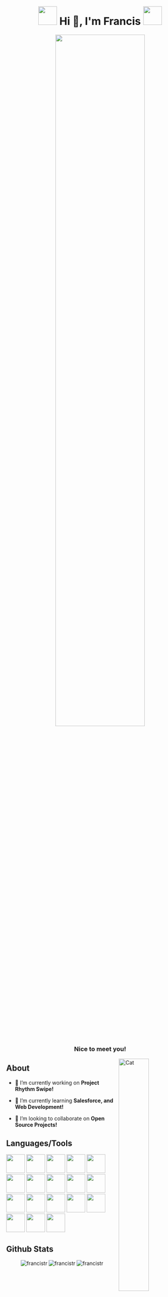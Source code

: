 <h1 align="center">
  <img src="https://github.com/FrancisTR/FrancisTR/assets/123771828/0c236a54-1df5-427c-939d-e4919390367f" width="50px" height="50px" />
  Hi 👋, I'm Francis
  <img src="https://github.com/FrancisTR/FrancisTR/assets/123771828/0c236a54-1df5-427c-939d-e4919390367f" width="50px" height="50px" />
</h1>


<div align="center"><img width="69%" src="https://user-images.githubusercontent.com/123771828/232997229-03aa5999-dbc0-421e-a284-1608d31041bb.gif" /></div>


<h3 align="center">Nice to meet you!</h3>
<img align="right" width="40%" src="https://github.com/FrancisTR/FrancisTR/assets/123771828/e98625ba-30af-47d2-af14-755f6055ada7" alt="Cat" />




## About
- 🔭 I’m currently working on **Project Rhythm Swipe!**

- 🌱 I’m currently learning **Salesforce, and Web Development!**

- 👯 I’m looking to collaborate on **Open Source Projects!**



## Languages/Tools
<p align="left">
  <img src="https://user-images.githubusercontent.com/123771828/249672138-9ffb89cd-1bdf-418a-ac24-4540d6902014.svg?jwt=eyJhbGciOiJIUzI1NiIsInR5cCI6IkpXVCJ9.eyJpc3MiOiJnaXRodWIuY29tIiwiYXVkIjoicmF3LmdpdGh1YnVzZXJjb250ZW50LmNvbSIsImtleSI6ImtleTIiLCJleHAiOjE3MDM4MDQ5NjcsIm5iZiI6MTcwMzgwNDY2NywicGF0aCI6Ii8xMjM3NzE4MjgvMjQ5NjcyMTM4LTlmZmI4OWNkLTFiZGYtNDE4YS1hYzI0LTQ1NDBkNjkwMjAxNC5zdmc_WC1BbXotQWxnb3JpdGhtPUFXUzQtSE1BQy1TSEEyNTYmWC1BbXotQ3JlZGVudGlhbD1BS0lBVkNPRFlMU0E1M1BRSzRaQSUyRjIwMjMxMjI4JTJGdXMtZWFzdC0xJTJGczMlMkZhd3M0X3JlcXVlc3QmWC1BbXotRGF0ZT0yMDIzMTIyOFQyMzA0MjdaJlgtQW16LUV4cGlyZXM9MzAwJlgtQW16LVNpZ25hdHVyZT02Mzg1NWU1NDJhMDY3ZmI5MzE0ZGY1ZWIzNDcyMTNiYjYxNmY4MzAyNzVlMDcwMzZkYWU3MWViMmRiYTJkMmJkJlgtQW16LVNpZ25lZEhlYWRlcnM9aG9zdCZhY3Rvcl9pZD0wJmtleV9pZD0wJnJlcG9faWQ9MCJ9.UrYE_XIXWTwfpZe-_r-YSk8gz8a2FsPjaKpD4qEYo3c" width="50px" height="50px" />
  <img src="https://user-images.githubusercontent.com/123771828/258867100-de393ab8-b0c2-48f9-bbcc-8f387c5126a1.png?jwt=eyJhbGciOiJIUzI1NiIsInR5cCI6IkpXVCJ9.eyJpc3MiOiJnaXRodWIuY29tIiwiYXVkIjoicmF3LmdpdGh1YnVzZXJjb250ZW50LmNvbSIsImtleSI6ImtleTIiLCJleHAiOjE3MDM4MDQ5NjcsIm5iZiI6MTcwMzgwNDY2NywicGF0aCI6Ii8xMjM3NzE4MjgvMjU4ODY3MTAwLWRlMzkzYWI4LWIwYzItNDhmOS1iYmNjLThmMzg3YzUxMjZhMS5wbmc_WC1BbXotQWxnb3JpdGhtPUFXUzQtSE1BQy1TSEEyNTYmWC1BbXotQ3JlZGVudGlhbD1BS0lBVkNPRFlMU0E1M1BRSzRaQSUyRjIwMjMxMjI4JTJGdXMtZWFzdC0xJTJGczMlMkZhd3M0X3JlcXVlc3QmWC1BbXotRGF0ZT0yMDIzMTIyOFQyMzA0MjdaJlgtQW16LUV4cGlyZXM9MzAwJlgtQW16LVNpZ25hdHVyZT0zNjlhNjdiNGU5OTY1YTk5YmQ0YjlhYWZjODA4YjE5NzZkMzRkZjgyNmM4NTgzMWJhNGVlZjIxNmRlZWJhY2QzJlgtQW16LVNpZ25lZEhlYWRlcnM9aG9zdCZhY3Rvcl9pZD0wJmtleV9pZD0wJnJlcG9faWQ9MCJ9.vmvE4S5EqKfQ4-Xaro1eW3rEkC_i0yiAez776vRBIB8" width="50px" height="50px" />
  <img src="https://user-images.githubusercontent.com/123771828/249672404-f2821e55-854c-4cf7-b455-2df74f161985.svg?jwt=eyJhbGciOiJIUzI1NiIsInR5cCI6IkpXVCJ9.eyJpc3MiOiJnaXRodWIuY29tIiwiYXVkIjoicmF3LmdpdGh1YnVzZXJjb250ZW50LmNvbSIsImtleSI6ImtleTIiLCJleHAiOjE3MDM4MDQ5NjcsIm5iZiI6MTcwMzgwNDY2NywicGF0aCI6Ii8xMjM3NzE4MjgvMjQ5NjcyNDA0LWYyODIxZTU1LTg1NGMtNGNmNy1iNDU1LTJkZjc0ZjE2MTk4NS5zdmc_WC1BbXotQWxnb3JpdGhtPUFXUzQtSE1BQy1TSEEyNTYmWC1BbXotQ3JlZGVudGlhbD1BS0lBVkNPRFlMU0E1M1BRSzRaQSUyRjIwMjMxMjI4JTJGdXMtZWFzdC0xJTJGczMlMkZhd3M0X3JlcXVlc3QmWC1BbXotRGF0ZT0yMDIzMTIyOFQyMzA0MjdaJlgtQW16LUV4cGlyZXM9MzAwJlgtQW16LVNpZ25hdHVyZT0xYjUwNGIzNTNhNTA1NWI4NWEwNDExOWFmYTIwMmNkMzYxMGQ4NTBiNzU0NGE3YzM3MjViZjI3NDIyYjkzNmM0JlgtQW16LVNpZ25lZEhlYWRlcnM9aG9zdCZhY3Rvcl9pZD0wJmtleV9pZD0wJnJlcG9faWQ9MCJ9.NX2QGr5axJUiCLz_HHuhsIgwTpa_h5aRjaHdAHRl1RY" width="50px" height="50px" />
  <img src="https://user-images.githubusercontent.com/123771828/249672505-e2b0bfaa-79e2-4363-9861-7c0e71636ae0.svg?jwt=eyJhbGciOiJIUzI1NiIsInR5cCI6IkpXVCJ9.eyJpc3MiOiJnaXRodWIuY29tIiwiYXVkIjoicmF3LmdpdGh1YnVzZXJjb250ZW50LmNvbSIsImtleSI6ImtleTIiLCJleHAiOjE3MDM4MDQ5NjcsIm5iZiI6MTcwMzgwNDY2NywicGF0aCI6Ii8xMjM3NzE4MjgvMjQ5NjcyNTA1LWUyYjBiZmFhLTc5ZTItNDM2My05ODYxLTdjMGU3MTYzNmFlMC5zdmc_WC1BbXotQWxnb3JpdGhtPUFXUzQtSE1BQy1TSEEyNTYmWC1BbXotQ3JlZGVudGlhbD1BS0lBVkNPRFlMU0E1M1BRSzRaQSUyRjIwMjMxMjI4JTJGdXMtZWFzdC0xJTJGczMlMkZhd3M0X3JlcXVlc3QmWC1BbXotRGF0ZT0yMDIzMTIyOFQyMzA0MjdaJlgtQW16LUV4cGlyZXM9MzAwJlgtQW16LVNpZ25hdHVyZT05NWY5NjcxYTM1NDMxOWYzYzdmZDUzMjcwMDJlMmQ4NTkzYWRlYTI1YjYwZGNmZWUyM2M1YjBiM2JhNGJlYTcxJlgtQW16LVNpZ25lZEhlYWRlcnM9aG9zdCZhY3Rvcl9pZD0wJmtleV9pZD0wJnJlcG9faWQ9MCJ9.Np0h2x0uD-BGaNKJcChGUnkWZgd__AKOuSstmxbJOnw" width="50px" height="50px" />
  <img src="https://user-images.githubusercontent.com/123771828/263048358-8bf05fe2-669b-4b7c-9c65-7fec6388fad5.png?jwt=eyJhbGciOiJIUzI1NiIsInR5cCI6IkpXVCJ9.eyJpc3MiOiJnaXRodWIuY29tIiwiYXVkIjoicmF3LmdpdGh1YnVzZXJjb250ZW50LmNvbSIsImtleSI6ImtleTIiLCJleHAiOjE3MDM4MDQ5NjcsIm5iZiI6MTcwMzgwNDY2NywicGF0aCI6Ii8xMjM3NzE4MjgvMjYzMDQ4MzU4LThiZjA1ZmUyLTY2OWItNGI3Yy05YzY1LTdmZWM2Mzg4ZmFkNS5wbmc_WC1BbXotQWxnb3JpdGhtPUFXUzQtSE1BQy1TSEEyNTYmWC1BbXotQ3JlZGVudGlhbD1BS0lBVkNPRFlMU0E1M1BRSzRaQSUyRjIwMjMxMjI4JTJGdXMtZWFzdC0xJTJGczMlMkZhd3M0X3JlcXVlc3QmWC1BbXotRGF0ZT0yMDIzMTIyOFQyMzA0MjdaJlgtQW16LUV4cGlyZXM9MzAwJlgtQW16LVNpZ25hdHVyZT1lMzk1YzU2NWM1MjVhMjFlMWM1ZWYxZTBjMzMyYTc4MjZmMTkxZjAyYzM3YTQ2NTFmNmFmNGMyYzA4YzBlNTVlJlgtQW16LVNpZ25lZEhlYWRlcnM9aG9zdCZhY3Rvcl9pZD0wJmtleV9pZD0wJnJlcG9faWQ9MCJ9.lbKcd22MipuTKCC-BqQx2b7vvvYy7xaw57vAEGgvmcM" width="50px" height="50px" />
  <img src="https://user-images.githubusercontent.com/123771828/249672646-ed11ce47-1925-4085-9cdb-bc37bb22d3ce.svg?jwt=eyJhbGciOiJIUzI1NiIsInR5cCI6IkpXVCJ9.eyJpc3MiOiJnaXRodWIuY29tIiwiYXVkIjoicmF3LmdpdGh1YnVzZXJjb250ZW50LmNvbSIsImtleSI6ImtleTIiLCJleHAiOjE3MDM4MDQ5NjcsIm5iZiI6MTcwMzgwNDY2NywicGF0aCI6Ii8xMjM3NzE4MjgvMjQ5NjcyNjQ2LWVkMTFjZTQ3LTE5MjUtNDA4NS05Y2RiLWJjMzdiYjIyZDNjZS5zdmc_WC1BbXotQWxnb3JpdGhtPUFXUzQtSE1BQy1TSEEyNTYmWC1BbXotQ3JlZGVudGlhbD1BS0lBVkNPRFlMU0E1M1BRSzRaQSUyRjIwMjMxMjI4JTJGdXMtZWFzdC0xJTJGczMlMkZhd3M0X3JlcXVlc3QmWC1BbXotRGF0ZT0yMDIzMTIyOFQyMzA0MjdaJlgtQW16LUV4cGlyZXM9MzAwJlgtQW16LVNpZ25hdHVyZT05NGU0ZmRhOTQ1YTQ2MzNlZmNlMmEyNTBhYjZmNGY2YzI0ZDBhM2Q0MDAyNzZlYzU3MTQwYTM1YjVjY2JjOWYyJlgtQW16LVNpZ25lZEhlYWRlcnM9aG9zdCZhY3Rvcl9pZD0wJmtleV9pZD0wJnJlcG9faWQ9MCJ9.ObHLyKcrvdNGJFd0EJKlxC3UyRxBHfO36rxEe9n4e7w" width="50px" height="50px" />
  <img src="https://user-images.githubusercontent.com/123771828/263048627-611161eb-98b3-454f-8d0e-0328947b5095.png?jwt=eyJhbGciOiJIUzI1NiIsInR5cCI6IkpXVCJ9.eyJpc3MiOiJnaXRodWIuY29tIiwiYXVkIjoicmF3LmdpdGh1YnVzZXJjb250ZW50LmNvbSIsImtleSI6ImtleTIiLCJleHAiOjE3MDM4MDQ5NjcsIm5iZiI6MTcwMzgwNDY2NywicGF0aCI6Ii8xMjM3NzE4MjgvMjYzMDQ4NjI3LTYxMTE2MWViLTk4YjMtNDU0Zi04ZDBlLTAzMjg5NDdiNTA5NS5wbmc_WC1BbXotQWxnb3JpdGhtPUFXUzQtSE1BQy1TSEEyNTYmWC1BbXotQ3JlZGVudGlhbD1BS0lBVkNPRFlMU0E1M1BRSzRaQSUyRjIwMjMxMjI4JTJGdXMtZWFzdC0xJTJGczMlMkZhd3M0X3JlcXVlc3QmWC1BbXotRGF0ZT0yMDIzMTIyOFQyMzA0MjdaJlgtQW16LUV4cGlyZXM9MzAwJlgtQW16LVNpZ25hdHVyZT0wOTJmYTNmMjA5MDdiNmJmNjYxNTQ2NjgxMDBjNTg1MTY4NmRmYzMwM2QwNzVmMjIxZWZjMjM4NjI4NTFjMmFhJlgtQW16LVNpZ25lZEhlYWRlcnM9aG9zdCZhY3Rvcl9pZD0wJmtleV9pZD0wJnJlcG9faWQ9MCJ9.4V56G1CMuxsercZIVBdv3gKMlNxnXzeUWb9qqXDnl2U" width="50px" height="50px" />
  <img src="https://user-images.githubusercontent.com/123771828/249672736-3ad2e079-89ac-4e91-9daa-61b565ead8c1.svg?jwt=eyJhbGciOiJIUzI1NiIsInR5cCI6IkpXVCJ9.eyJpc3MiOiJnaXRodWIuY29tIiwiYXVkIjoicmF3LmdpdGh1YnVzZXJjb250ZW50LmNvbSIsImtleSI6ImtleTIiLCJleHAiOjE3MDM4MDQ5NjcsIm5iZiI6MTcwMzgwNDY2NywicGF0aCI6Ii8xMjM3NzE4MjgvMjQ5NjcyNzM2LTNhZDJlMDc5LTg5YWMtNGU5MS05ZGFhLTYxYjU2NWVhZDhjMS5zdmc_WC1BbXotQWxnb3JpdGhtPUFXUzQtSE1BQy1TSEEyNTYmWC1BbXotQ3JlZGVudGlhbD1BS0lBVkNPRFlMU0E1M1BRSzRaQSUyRjIwMjMxMjI4JTJGdXMtZWFzdC0xJTJGczMlMkZhd3M0X3JlcXVlc3QmWC1BbXotRGF0ZT0yMDIzMTIyOFQyMzA0MjdaJlgtQW16LUV4cGlyZXM9MzAwJlgtQW16LVNpZ25hdHVyZT0yNzE1YWY1OWI5ZjdjNjc1M2U5OGUwYTY4YjBiMDQyN2I5NzFhMTNkMjFhMjE2YjkyNTBjMTUyYmQ2YmFkNzM4JlgtQW16LVNpZ25lZEhlYWRlcnM9aG9zdCZhY3Rvcl9pZD0wJmtleV9pZD0wJnJlcG9faWQ9MCJ9.jgC-EqhH83gwO3xOJVI6ipoE01485tDMtBCXyM3qOdE" width="50px" height="50px" />
  <img src="https://user-images.githubusercontent.com/123771828/249675270-ca54f8ad-375e-4832-9709-47f5e8e6d8e6.png?jwt=eyJhbGciOiJIUzI1NiIsInR5cCI6IkpXVCJ9.eyJpc3MiOiJnaXRodWIuY29tIiwiYXVkIjoicmF3LmdpdGh1YnVzZXJjb250ZW50LmNvbSIsImtleSI6ImtleTIiLCJleHAiOjE3MDM4MDQ5NjcsIm5iZiI6MTcwMzgwNDY2NywicGF0aCI6Ii8xMjM3NzE4MjgvMjQ5Njc1MjcwLWNhNTRmOGFkLTM3NWUtNDgzMi05NzA5LTQ3ZjVlOGU2ZDhlNi5wbmc_WC1BbXotQWxnb3JpdGhtPUFXUzQtSE1BQy1TSEEyNTYmWC1BbXotQ3JlZGVudGlhbD1BS0lBVkNPRFlMU0E1M1BRSzRaQSUyRjIwMjMxMjI4JTJGdXMtZWFzdC0xJTJGczMlMkZhd3M0X3JlcXVlc3QmWC1BbXotRGF0ZT0yMDIzMTIyOFQyMzA0MjdaJlgtQW16LUV4cGlyZXM9MzAwJlgtQW16LVNpZ25hdHVyZT1hYThmNmY2MWE5YzIzMjdjM2RiNjVjNGY1YzlkMTg5ZGIzZGVlMGIwYTFkOTdiMWU2MTgyNWIzN2UwNjZkNTZmJlgtQW16LVNpZ25lZEhlYWRlcnM9aG9zdCZhY3Rvcl9pZD0wJmtleV9pZD0wJnJlcG9faWQ9MCJ9.cY-FPYqP2-aoUs7jDohvPj7-gyF8tHaeICae_h4AydM" width="50px" height="50px" />  
  <img src="https://user-images.githubusercontent.com/123771828/249966209-76784eca-2d10-4b96-b252-5a45fe3ac044.jpg?jwt=eyJhbGciOiJIUzI1NiIsInR5cCI6IkpXVCJ9.eyJpc3MiOiJnaXRodWIuY29tIiwiYXVkIjoicmF3LmdpdGh1YnVzZXJjb250ZW50LmNvbSIsImtleSI6ImtleTIiLCJleHAiOjE3MDM4MDQ5NjcsIm5iZiI6MTcwMzgwNDY2NywicGF0aCI6Ii8xMjM3NzE4MjgvMjQ5OTY2MjA5LTc2Nzg0ZWNhLTJkMTAtNGI5Ni1iMjUyLTVhNDVmZTNhYzA0NC5qcGc_WC1BbXotQWxnb3JpdGhtPUFXUzQtSE1BQy1TSEEyNTYmWC1BbXotQ3JlZGVudGlhbD1BS0lBVkNPRFlMU0E1M1BRSzRaQSUyRjIwMjMxMjI4JTJGdXMtZWFzdC0xJTJGczMlMkZhd3M0X3JlcXVlc3QmWC1BbXotRGF0ZT0yMDIzMTIyOFQyMzA0MjdaJlgtQW16LUV4cGlyZXM9MzAwJlgtQW16LVNpZ25hdHVyZT1jN2VkNjNlZDk3YWQ1OGUzYTE4NTk0N2E1YzM1ODBmMWQ1MWY5NTUzNzAyZjYxMmM5MWM3ZmRmZmYxZTc3MzQwJlgtQW16LVNpZ25lZEhlYWRlcnM9aG9zdCZhY3Rvcl9pZD0wJmtleV9pZD0wJnJlcG9faWQ9MCJ9.-rYLEQXG1tl0UK0gpXqVEZKj-MKzoq3S070lTIf53po" width="50px" height="50px" />
  <img src="https://user-images.githubusercontent.com/123771828/249675901-6994a6f7-a637-48b6-8a60-d3b6a8e7ac99.svg?jwt=eyJhbGciOiJIUzI1NiIsInR5cCI6IkpXVCJ9.eyJpc3MiOiJnaXRodWIuY29tIiwiYXVkIjoicmF3LmdpdGh1YnVzZXJjb250ZW50LmNvbSIsImtleSI6ImtleTIiLCJleHAiOjE3MDM4MDQ5NjcsIm5iZiI6MTcwMzgwNDY2NywicGF0aCI6Ii8xMjM3NzE4MjgvMjQ5Njc1OTAxLTY5OTRhNmY3LWE2MzctNDhiNi04YTYwLWQzYjZhOGU3YWM5OS5zdmc_WC1BbXotQWxnb3JpdGhtPUFXUzQtSE1BQy1TSEEyNTYmWC1BbXotQ3JlZGVudGlhbD1BS0lBVkNPRFlMU0E1M1BRSzRaQSUyRjIwMjMxMjI4JTJGdXMtZWFzdC0xJTJGczMlMkZhd3M0X3JlcXVlc3QmWC1BbXotRGF0ZT0yMDIzMTIyOFQyMzA0MjdaJlgtQW16LUV4cGlyZXM9MzAwJlgtQW16LVNpZ25hdHVyZT0yOWE3NWM0ZTgzMWExMmZhMGU5NDI3Zjk0MjQ4MzFjZTZlMzQwNWQzZTBjNzIzY2I2NDAxMTE1YWU0NmVjNzlkJlgtQW16LVNpZ25lZEhlYWRlcnM9aG9zdCZhY3Rvcl9pZD0wJmtleV9pZD0wJnJlcG9faWQ9MCJ9.4mL5AJFVGHnL0R5qT1J3IuyJ0LVjT3CzCjWjp-xeaCs" width="50px" height="50px" />
  <img src="https://user-images.githubusercontent.com/123771828/249676213-7ec0b8b6-47fa-4f90-a446-73f253fe5e37.png?jwt=eyJhbGciOiJIUzI1NiIsInR5cCI6IkpXVCJ9.eyJpc3MiOiJnaXRodWIuY29tIiwiYXVkIjoicmF3LmdpdGh1YnVzZXJjb250ZW50LmNvbSIsImtleSI6ImtleTIiLCJleHAiOjE3MDM4MDQ5NjcsIm5iZiI6MTcwMzgwNDY2NywicGF0aCI6Ii8xMjM3NzE4MjgvMjQ5Njc2MjEzLTdlYzBiOGI2LTQ3ZmEtNGY5MC1hNDQ2LTczZjI1M2ZlNWUzNy5wbmc_WC1BbXotQWxnb3JpdGhtPUFXUzQtSE1BQy1TSEEyNTYmWC1BbXotQ3JlZGVudGlhbD1BS0lBVkNPRFlMU0E1M1BRSzRaQSUyRjIwMjMxMjI4JTJGdXMtZWFzdC0xJTJGczMlMkZhd3M0X3JlcXVlc3QmWC1BbXotRGF0ZT0yMDIzMTIyOFQyMzA0MjdaJlgtQW16LUV4cGlyZXM9MzAwJlgtQW16LVNpZ25hdHVyZT0zMDZmMjYyYjYwMmQ1MDQyN2UxMmM1NTM0NGM4MTE5ZjVkYmJhY2JlZmYxOTJiMTU0ZTdjZDczNjliNDk4ZDkxJlgtQW16LVNpZ25lZEhlYWRlcnM9aG9zdCZhY3Rvcl9pZD0wJmtleV9pZD0wJnJlcG9faWQ9MCJ9.6j7DqsTQU1v6FSq8hmzIbtMRmKetXvvzhgGdLR7hhWA" width="50px" height="50px" />
  <img src="https://user-images.githubusercontent.com/123771828/249680582-86d9735a-c5ac-489d-a49f-9f3682de3924.png?jwt=eyJhbGciOiJIUzI1NiIsInR5cCI6IkpXVCJ9.eyJpc3MiOiJnaXRodWIuY29tIiwiYXVkIjoicmF3LmdpdGh1YnVzZXJjb250ZW50LmNvbSIsImtleSI6ImtleTIiLCJleHAiOjE3MDM4MDQ5NjcsIm5iZiI6MTcwMzgwNDY2NywicGF0aCI6Ii8xMjM3NzE4MjgvMjQ5NjgwNTgyLTg2ZDk3MzVhLWM1YWMtNDg5ZC1hNDlmLTlmMzY4MmRlMzkyNC5wbmc_WC1BbXotQWxnb3JpdGhtPUFXUzQtSE1BQy1TSEEyNTYmWC1BbXotQ3JlZGVudGlhbD1BS0lBVkNPRFlMU0E1M1BRSzRaQSUyRjIwMjMxMjI4JTJGdXMtZWFzdC0xJTJGczMlMkZhd3M0X3JlcXVlc3QmWC1BbXotRGF0ZT0yMDIzMTIyOFQyMzA0MjdaJlgtQW16LUV4cGlyZXM9MzAwJlgtQW16LVNpZ25hdHVyZT0yNWMzMDZjNDBiNDVhMDI4Y2IwY2NmZjdhY2ZjMmYwMjAwNDQyNmZiMWQwNGJlNWNjOTgxNjRiZTc3N2ZjODg1JlgtQW16LVNpZ25lZEhlYWRlcnM9aG9zdCZhY3Rvcl9pZD0wJmtleV9pZD0wJnJlcG9faWQ9MCJ9.Y4tPVJ_4gDMEQZiNOdBcV6kuNDRjS9wRuszNTw56sBQ" width="50px" height="50px" />
  <img src="https://user-images.githubusercontent.com/123771828/249680606-379730ed-3429-45e9-a4b7-89e272800627.png?jwt=eyJhbGciOiJIUzI1NiIsInR5cCI6IkpXVCJ9.eyJpc3MiOiJnaXRodWIuY29tIiwiYXVkIjoicmF3LmdpdGh1YnVzZXJjb250ZW50LmNvbSIsImtleSI6ImtleTIiLCJleHAiOjE3MDM4MDQ5NjcsIm5iZiI6MTcwMzgwNDY2NywicGF0aCI6Ii8xMjM3NzE4MjgvMjQ5NjgwNjA2LTM3OTczMGVkLTM0MjktNDVlOS1hNGI3LTg5ZTI3MjgwMDYyNy5wbmc_WC1BbXotQWxnb3JpdGhtPUFXUzQtSE1BQy1TSEEyNTYmWC1BbXotQ3JlZGVudGlhbD1BS0lBVkNPRFlMU0E1M1BRSzRaQSUyRjIwMjMxMjI4JTJGdXMtZWFzdC0xJTJGczMlMkZhd3M0X3JlcXVlc3QmWC1BbXotRGF0ZT0yMDIzMTIyOFQyMzA0MjdaJlgtQW16LUV4cGlyZXM9MzAwJlgtQW16LVNpZ25hdHVyZT1iY2NiOWRiNDM4YjYwMzAyOGYwOTg4NTc5ZTM3OWY4ODQ4ZGZkOTE1OTRiNWE1NjZkMjIxNjYyOWE4ZDgzZDBkJlgtQW16LVNpZ25lZEhlYWRlcnM9aG9zdCZhY3Rvcl9pZD0wJmtleV9pZD0wJnJlcG9faWQ9MCJ9.d8E4_YOW2Xhd51PeKa8k5qSebblOQKygEUHk8lhSmUY" width="50px" height="50px" />
  <img src="https://user-images.githubusercontent.com/123771828/249680628-4ac3c8cc-1a9b-4b7d-b9da-ec618f6784ab.png?jwt=eyJhbGciOiJIUzI1NiIsInR5cCI6IkpXVCJ9.eyJpc3MiOiJnaXRodWIuY29tIiwiYXVkIjoicmF3LmdpdGh1YnVzZXJjb250ZW50LmNvbSIsImtleSI6ImtleTIiLCJleHAiOjE3MDM4MDQ5NjcsIm5iZiI6MTcwMzgwNDY2NywicGF0aCI6Ii8xMjM3NzE4MjgvMjQ5NjgwNjI4LTRhYzNjOGNjLTFhOWItNGI3ZC1iOWRhLWVjNjE4ZjY3ODRhYi5wbmc_WC1BbXotQWxnb3JpdGhtPUFXUzQtSE1BQy1TSEEyNTYmWC1BbXotQ3JlZGVudGlhbD1BS0lBVkNPRFlMU0E1M1BRSzRaQSUyRjIwMjMxMjI4JTJGdXMtZWFzdC0xJTJGczMlMkZhd3M0X3JlcXVlc3QmWC1BbXotRGF0ZT0yMDIzMTIyOFQyMzA0MjdaJlgtQW16LUV4cGlyZXM9MzAwJlgtQW16LVNpZ25hdHVyZT1iZjlmYWRiNTIwZjUyYmZmOTY0OGRhMTI0MzY3ZTUzNzk2YjViNjY5ZWY5OWQ2ZDdhNTc5MmZmMzZhYjI4YjFjJlgtQW16LVNpZ25lZEhlYWRlcnM9aG9zdCZhY3Rvcl9pZD0wJmtleV9pZD0wJnJlcG9faWQ9MCJ9.gCU8tTttf-rpddd5-AbVthcVG-SPfe8aSdhx36MGEPI" width="50px" height="50px" />
  <img src="https://user-images.githubusercontent.com/123771828/249675683-98bc30b2-0322-483e-bf09-ec86f02e0b6e.png?jwt=eyJhbGciOiJIUzI1NiIsInR5cCI6IkpXVCJ9.eyJpc3MiOiJnaXRodWIuY29tIiwiYXVkIjoicmF3LmdpdGh1YnVzZXJjb250ZW50LmNvbSIsImtleSI6ImtleTIiLCJleHAiOjE3MDM4MDQ5NjcsIm5iZiI6MTcwMzgwNDY2NywicGF0aCI6Ii8xMjM3NzE4MjgvMjQ5Njc1NjgzLTk4YmMzMGIyLTAzMjItNDgzZS1iZjA5LWVjODZmMDJlMGI2ZS5wbmc_WC1BbXotQWxnb3JpdGhtPUFXUzQtSE1BQy1TSEEyNTYmWC1BbXotQ3JlZGVudGlhbD1BS0lBVkNPRFlMU0E1M1BRSzRaQSUyRjIwMjMxMjI4JTJGdXMtZWFzdC0xJTJGczMlMkZhd3M0X3JlcXVlc3QmWC1BbXotRGF0ZT0yMDIzMTIyOFQyMzA0MjdaJlgtQW16LUV4cGlyZXM9MzAwJlgtQW16LVNpZ25hdHVyZT0wNzFmZWUzYjhjYzYwMTRjNmFhODRmOTQ4M2I1MWVmOWZhYmNhN2RhMDdmMDJkMjNmNzA1MzNhYmQ3NGMxN2M2JlgtQW16LVNpZ25lZEhlYWRlcnM9aG9zdCZhY3Rvcl9pZD0wJmtleV9pZD0wJnJlcG9faWQ9MCJ9.1djceklf5aIx9TArOr6-Z9KMr15-1vb_b7r88qHGmII" width="50px" height="50px" />
  <img src="https://user-images.githubusercontent.com/123771828/258866561-5d653c4c-3adf-4bfa-aa53-f0e7a7589546.png?jwt=eyJhbGciOiJIUzI1NiIsInR5cCI6IkpXVCJ9.eyJpc3MiOiJnaXRodWIuY29tIiwiYXVkIjoicmF3LmdpdGh1YnVzZXJjb250ZW50LmNvbSIsImtleSI6ImtleTIiLCJleHAiOjE3MDM4MDQ5NjcsIm5iZiI6MTcwMzgwNDY2NywicGF0aCI6Ii8xMjM3NzE4MjgvMjU4ODY2NTYxLTVkNjUzYzRjLTNhZGYtNGJmYS1hYTUzLWYwZTdhNzU4OTU0Ni5wbmc_WC1BbXotQWxnb3JpdGhtPUFXUzQtSE1BQy1TSEEyNTYmWC1BbXotQ3JlZGVudGlhbD1BS0lBVkNPRFlMU0E1M1BRSzRaQSUyRjIwMjMxMjI4JTJGdXMtZWFzdC0xJTJGczMlMkZhd3M0X3JlcXVlc3QmWC1BbXotRGF0ZT0yMDIzMTIyOFQyMzA0MjdaJlgtQW16LUV4cGlyZXM9MzAwJlgtQW16LVNpZ25hdHVyZT02MjI2NjE1NzZkYjVjOTllYjE1ZmVmNWY4ODQ0YTY0NmY0Y2VmM2UyNTRhYjA3NDAyM2M3Y2VhZmZlNGZjZjBjJlgtQW16LVNpZ25lZEhlYWRlcnM9aG9zdCZhY3Rvcl9pZD0wJmtleV9pZD0wJnJlcG9faWQ9MCJ9.isBZJ_yktl15iRxPHiyBmAT875fGzjOGdOgtf5PmxQY" width="50px" height="50px" />
  <img src="https://user-images.githubusercontent.com/123771828/250782254-8efd5ec8-8811-4e9c-b868-7105e1c4a63a.png?jwt=eyJhbGciOiJIUzI1NiIsInR5cCI6IkpXVCJ9.eyJpc3MiOiJnaXRodWIuY29tIiwiYXVkIjoicmF3LmdpdGh1YnVzZXJjb250ZW50LmNvbSIsImtleSI6ImtleTIiLCJleHAiOjE3MDM4MDQ5NjcsIm5iZiI6MTcwMzgwNDY2NywicGF0aCI6Ii8xMjM3NzE4MjgvMjUwNzgyMjU0LThlZmQ1ZWM4LTg4MTEtNGU5Yy1iODY4LTcxMDVlMWM0YTYzYS5wbmc_WC1BbXotQWxnb3JpdGhtPUFXUzQtSE1BQy1TSEEyNTYmWC1BbXotQ3JlZGVudGlhbD1BS0lBVkNPRFlMU0E1M1BRSzRaQSUyRjIwMjMxMjI4JTJGdXMtZWFzdC0xJTJGczMlMkZhd3M0X3JlcXVlc3QmWC1BbXotRGF0ZT0yMDIzMTIyOFQyMzA0MjdaJlgtQW16LUV4cGlyZXM9MzAwJlgtQW16LVNpZ25hdHVyZT04ZTJjOGNjYjhkMTQ0OWZiMDc5MzIwYmU0MTkwOGMwZDg4OTkyY2JmNjE1N2M2NWM3MTZiOTAwM2Y2ZjAwYWIxJlgtQW16LVNpZ25lZEhlYWRlcnM9aG9zdCZhY3Rvcl9pZD0wJmtleV9pZD0wJnJlcG9faWQ9MCJ9.D8xnGi52QOz_JPZhLXVQgXV_-NXJw4H2VaBrbE1Do5w" width="50px" height="50px" />
</p>






## Github Stats
<p align="center">
  <img src="https://github-readme-stats.vercel.app/api/top-langs?username=francistr&show_icons=true&locale=en&layout=compact&theme=codeSTACKr" alt="francistr" />
  <img src="https://github-readme-stats.vercel.app/api?username=francistr&show_icons=true&locale=en&theme=codeSTACKr&rank_icon=github" alt="francistr" />
  <img src="https://github-readme-streak-stats.herokuapp.com/?user=francistr&theme=codeSTACKr" alt="francistr" />
</p>
